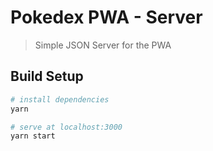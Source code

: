 # Pokedex PWA - Server

> Simple JSON Server for the PWA

## Build Setup

``` bash
# install dependencies
yarn

# serve at localhost:3000
yarn start
```
